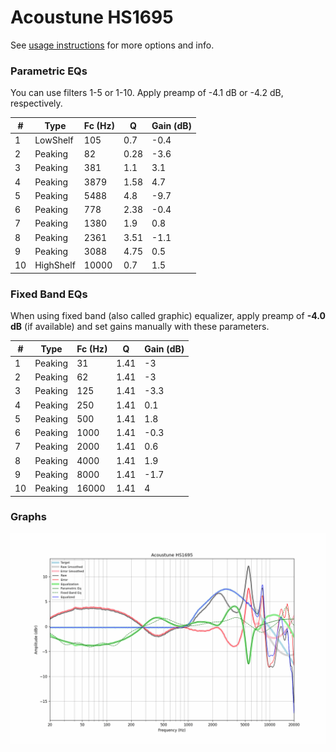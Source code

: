 # Acoustune HS1695
See [usage instructions](https://github.com/jaakkopasanen/AutoEq#usage) for more options and info.

### Parametric EQs
You can use filters 1-5 or 1-10. Apply preamp of -4.1 dB or -4.2 dB, respectively.

|   # | Type      |   Fc (Hz) |    Q |   Gain (dB) |
|-----|-----------|-----------|------|-------------|
|   1 | LowShelf  |       105 | 0.7  |        -0.4 |
|   2 | Peaking   |        82 | 0.28 |        -3.6 |
|   3 | Peaking   |       381 | 1.1  |         3.1 |
|   4 | Peaking   |      3879 | 1.58 |         4.7 |
|   5 | Peaking   |      5488 | 4.8  |        -9.7 |
|   6 | Peaking   |       778 | 2.38 |        -0.4 |
|   7 | Peaking   |      1380 | 1.9  |         0.8 |
|   8 | Peaking   |      2361 | 3.51 |        -1.1 |
|   9 | Peaking   |      3088 | 4.75 |         0.5 |
|  10 | HighShelf |     10000 | 0.7  |         1.5 |

### Fixed Band EQs
When using fixed band (also called graphic) equalizer, apply preamp of **-4.0 dB** (if available) and set gains manually with these parameters.

|   # | Type    |   Fc (Hz) |    Q |   Gain (dB) |
|-----|---------|-----------|------|-------------|
|   1 | Peaking |        31 | 1.41 |        -3   |
|   2 | Peaking |        62 | 1.41 |        -3   |
|   3 | Peaking |       125 | 1.41 |        -3.3 |
|   4 | Peaking |       250 | 1.41 |         0.1 |
|   5 | Peaking |       500 | 1.41 |         1.8 |
|   6 | Peaking |      1000 | 1.41 |        -0.3 |
|   7 | Peaking |      2000 | 1.41 |         0.6 |
|   8 | Peaking |      4000 | 1.41 |         1.9 |
|   9 | Peaking |      8000 | 1.41 |        -1.7 |
|  10 | Peaking |     16000 | 1.41 |         4   |

### Graphs
![](./Acoustune%20HS1695.png)
